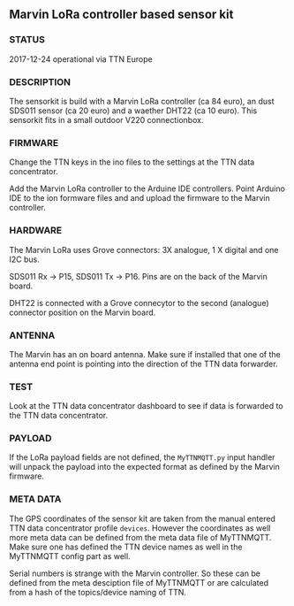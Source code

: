 ## Marvin LoRa controller based sensor kit
### STATUS
2017-12-24 operational via TTN Europe

### DESCRIPTION
The sensorkit is build with a Marvin LoRa controller (ca  84 euro), an dust SDS011 sensor (ca 20 euro) and a waether  DHT22 (ca 10 euro).
This sensorkit fits in a small outdoor V220 connectionbox.

### FIRMWARE
Change the TTN keys in the ino files to the settings at the TTN data concentrator.

Add the Marvin LoRa controller to the Arduine IDE controllers.
Point Arduino IDE to the ion formware files and and upload the firmware to the Marvin controller.

### HARDWARE
The Marvin LoRa uses Grove connectors: 3X analogue, 1 X digital and one I2C bus.

SDS011 Rx -> P15, SDS011 Tx -> P16. Pins are on the back of the Marvin board.

DHT22 is connected with a Grove connecytor to the second (analogue) connector position on the Marvin board.

### ANTENNA
The Marvin has an on board antenna. Make sure if installed that one of the antenna end point is pointing into the direction of the TTN data forwarder.

### TEST
Look at the TTN data concentrator dashboard to see if data is forwarded to the TTN data concentrator.

### PAYLOAD
If the LoRa payload fields are not defined, the `MyTTNMQTT.py` input handler will unpack the payload into the expected format as defined by the Marvin firmware.

### META DATA
The GPS coordinates of the sensor kit are taken from the manual entered TTN data concentrator profile `devices`. However the coordinates as well more meta data can be defined from the meta data file of MyTTNMQTT. Make sure one has defined the TTN device names as well in the MyTTNMQTT config part as well.

Serial numbers is strange with the Marvin controller. So these can be defined from the meta desciption file of MyTTNMQTT or are calculated from a hash of the topics/device naming of TTN.
